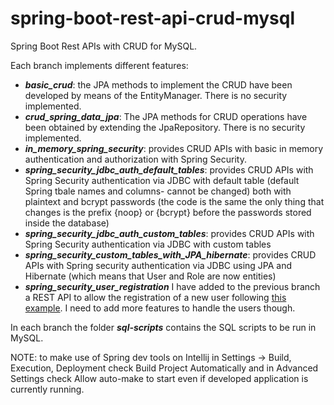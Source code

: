 # spring-boot-rest-api-crud-mysql
Spring Boot Rest APIs with CRUD for MySQL. 

Each branch implements different features:

- ***basic_crud***: the JPA methods to implement the CRUD have been developed by means of the EntityManager. There is no security implemented.
- ***crud_spring_data_jpa***: The JPA methods for CRUD operations have been obtained by extending the JpaRepository. There is no security implemented.
- ***in_memory_spring_security***: provides CRUD APIs with basic in memory authentication and authorization with Spring Security.
- ***spring_security_jdbc_auth_default_tables***: provides CRUD APIs with Spring Security authentication via JDBC with default table (default Spring tbale names and columns-  cannot be changed) both with plaintext and bcrypt passwords (the code is the same the only thing that changes is the prefix {noop} or {bcrypt} before the passwords stored inside the database)
- ***spring_security_jdbc_auth_custom_tables***: provides CRUD APIs with Spring Security authentication via JDBC with custom tables
- ***spring_security_custom_tables_with_JPA_hibernate***: provides CRUD APIs with Spring security authentication via JDBC using JPA and Hibernate (which means that User and Role are now entities)
- ***spring_security_user_registration*** I have added to the previous branch a REST API to allow the registration of a new user following [this example](https://github.com/Baeldung/spring-security-registration). I need to add more features to handle the users though.

In each branch the folder ***sql-scripts*** contains the SQL scripts to be run in MySQL.

NOTE: to make use of Spring dev tools on Intellij in Settings -> Build, Execution, Deployment check Build Project Automatically and in Advanced Settings check Allow auto-make to start even if developed application is currently running.
